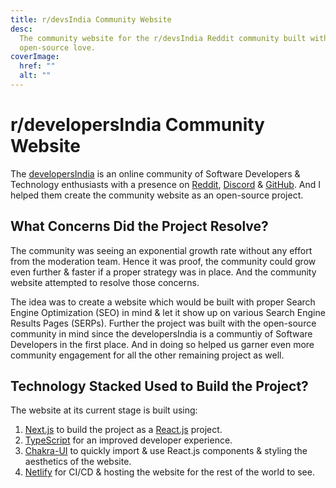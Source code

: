 ```yaml
---
title: r/devsIndia Community Website
desc:
  The community website for the r/devsIndia Reddit community built with
  open-source love.
coverImage:
  href: ""
  alt: ""
---
```


# r/developersIndia Community Website

The [developersIndia][1] is an online community of Software Developers &
Technology enthusiasts with a presence on [Reddit][2], [Discord][3] &
[GitHub][4]. And I helped them create the community website as an open-source
project.

## What Concerns Did the Project Resolve?

The community was seeing an exponential growth rate without any effort from the
moderation team. Hence it was proof, the community could grow even further &
faster if a proper strategy was in place. And the community website attempted to
resolve those concerns.

The idea was to create a website which would be built with proper Search Engine
Optimization (SEO) in mind & let it show up on various Search Engine Results
Pages (SERPs). Further the project was built with the open-source community in
mind since the developersIndia is a communtiy of Software Developers in the
first place. And in doing so helped us garner even more community engagement for
all the other remaining project as well.

## Technology Stacked Used to Build the Project?

The website at its current stage is built using:

1. [Next.js][5] to build the project as a [React.js][6] project.
2. [TypeScript][7] for an improved developer experience.
3. [Chakra-UI][8] to quickly import & use React.js components & styling the
   aesthetics of the website.
4. [Netlify][9] for CI/CD & hosting the website for the rest of the world to
   see.

<!-- Reference Links -->

[1]: https://devsindia.netlify.app
[2]: https://www.reddit.com/r/developersIndia
[3]: https://github.com/developersIndia
[4]: https://discord.com/invite/MKXMSNC
[5]: https://nextjs.org
[6]: https://reactjs.org
[7]: https://www.typescriptlang.com
[8]: https://chakra-ui.com
[9]: https://www.netlify.com
